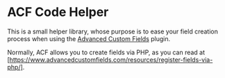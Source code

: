 # ACF Code Helper
This is a small helper library, whose purpose is to ease your field creation process when using the [Advanced Custom Fields](https://www.advancedcustomfields.com/) plugin.

Normally, ACF allows you to create fields via PHP, as you can read at [https://www.advancedcustomfields.com/resources/register-fields-via-php/].